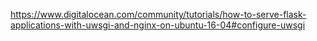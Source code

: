 https://www.digitalocean.com/community/tutorials/how-to-serve-flask-applications-with-uwsgi-and-nginx-on-ubuntu-16-04#configure-uwsgi

